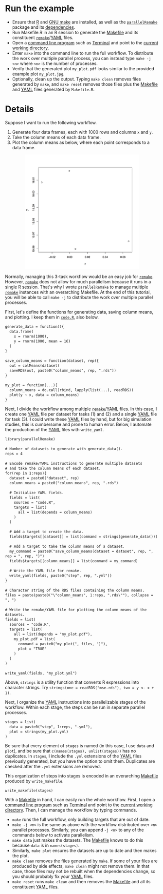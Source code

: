 # Run the example

- Ensure that [R](https://www.r-project.org/) and [GNU make](https://www.gnu.org/software/make/) are installed, as well as the [`parallelRemake`](https://github.com/wlandau/parallelRemake) package and its [dependencies](https://github.com/wlandau/parallelRemake/blob/master/DESCRIPTION).
- Run Makefile.R in an R session to generate the [Makefile](https://www.gnu.org/software/make/) and its constituent [`remake`](https://github.com/richfitz/remake)/[YAML](http://yaml.org/) files.
- Open a [command line program](http://linuxcommand.org/) such as [Terminal](https://en.wikipedia.org/wiki/Terminal_%28OS_X%29) and point to the [current working directory](http://www.linfo.org/cd.html).
- Enter `make` into the command line to run the full workflow. To distribute the work over multiple parallel process, you can instead type `make -j <n>` where `<n>` is the number of processes.
- Verify that the generated plot `my_plot.pdf` looks similar to the provided example plot `my_plot.jpg`.
- Optionally, clean up the output. Typing `make clean` removes files generated by `make`, and `make reset` removes those files plus the [Makefile](https://www.gnu.org/software/make/) and [YAML](http://yaml.org/) files generated by `Makefile.R`.


# Details

Suppose I want to run the following workflow.

1. Generate four data frames, each with 1000 rows and columns `x` and `y`.
2. Take the column means of each data frame.
3. Plot the column means as below, where each point corresponds to a data frame.

<div style = "text-align:center">
<img src="my_plot.jpg" width = 375px height = 375px/>
</div>

Normally, managing this 3-task workflow would be an easy job for [`remake`](https://github.com/richfitz/remake). However, [`remake`](https://github.com/richfitz/remake) does not allow for much parallelism because it runs in a single R session. That's why I wrote `parallelRemake` to manage multiple [`remake`](https://github.com/richfitz/remake) instances with an overarching Makefile. At the end of this tutorial, you will be able to call `make -j` to distribute the work over multiple parallel processes. 

First, let's define the functions for generating data, saving column means, and plotting. I keep them in [`code.R`](https://github.com/wlandau/parallelRemake/blob/master/example/code.R), also below.

```{r}
generate_data = function(){
  data.frame(
    x = rnorm(1000), 
    y = rnorm(1000, mean = 16)
  )
}

save_column_means = function(dataset, rep){
  out = colMeans(dataset)
  saveRDS(out, paste0("column_means", rep, ".rds"))
}

my_plot = function(...){
  column_means = do.call(rbind, lapply(list(...), readRDS))
  plot(y ~ x, data = column_means)
}
```

Next, I divide the workflow among multiple [`remake`](https://github.com/richfitz/remake)/[YAML](http://yaml.org/) files. In this case, I create one [YAML](http://yaml.org/) file per dataset for tasks (1) and (2) and a single [YAML](http://yaml.org/) file for task (3). I could write these [YAML](http://yaml.org/) files by hand, but for big simulation studies, this is cumbersome and prone to human error. Below, I automate the production of the [YAML](http://yaml.org/) files with `write_yaml`.

```{r}
library(parallelRemake) 

# Number of datasets to generate with generate_data().
reps = 4

# Encode remake/YAML instructions to generate multiple datasets
# and take the column means of each dataset.
for(rep in 1:reps){ 
  dataset = paste0("dataset", rep)  
  column_means = paste0("column_means", rep, ".rds") 
 
  # Initialize YAML fields.
  fields = list(
    sources = "code.R",
    targets = list(
      all = list(depends = column_means)
    )
  )

  # Add a target to create the data.
  fields$targets[[dataset]] = list(command = strings(generate_data()))

  # Add a target to take the column means of a dataset.
  my_command = paste0("save_column_means(dataset = dataset", rep, ", rep = ", rep, ")")
  fields$targets[[column_means]] = list(command = my_command)

  # Write the YAML file for remake.
  write_yaml(fields, paste0("step", rep, ".yml"))
}

# Character string of the RDS files containing the column means.
files = paste(paste0("\"column_means", 1:reps, ".rds\""), collapse = ", ")

# Write the remake/YAML file for plotting the column means of the datasets.
fields = list(
  sources = "code.R",
  targets = list(
    all = list(depends = "my_plot.pdf"),
    my_plot.pdf = list(
      command = paste0("my_plot(", files, ")"),
      plot = "TRUE"
    )
  )
)

write_yaml(fields, "my_plot.yml")
```

Above, `strings` is a utility function that converts R expressions into character strings. Try `strings(one = readRDS("mse.rds"), two = y <- x + 1)`.

Next, I organize the [YAML](http://yaml.org/) instructions into parallelizable stages of the workflow. Within each stage, the steps can be run in separate parallel processes. 

```{r}
stages = list(
  data = paste0("step", 1:reps, ".yml"),
  plot = strings(my_plot.yml) 
)
```

Be sure that every element of `stages` is named (in this case, I use `data` and `plot`), and be sure that `c(names(stages), unlist(stages))` has no duplicates. In `stages`, I include the `.yml` extensions of the [YAML](http://yaml.org/) files previously generated, but you have the option to omit them. Duplicates are checked after the `.yml` extensions are removed. 

This organization of steps into stages is encoded in an overarching [Makefile](https://www.gnu.org/software/make/) produced by `write_makefile`. 

```{r}
write_makefile(stages)
```

With a [Makefile](https://www.gnu.org/software/make/) in hand, I can easily run the whole workflow. First, I open a [command line program](http://linuxcommand.org/) such as [Terminal](https://en.wikipedia.org/wiki/Terminal_%28OS_X%29) and point to the [current working directory](http://www.linfo.org/cd.html). Then, I can manage the workflow by typing commands.

- `make` runs the full workflow, only building targets that are out of date.
- `make -j <n>` is the same as above with the workflow distributed over `<n>` parallel processes. Similarly, you can append `-j <n>` to any of the commands below to activate parallelism.
- `make data` just makes the datasets. The [Makefile](https://www.gnu.org/software/make/) knows to do this because `data` is in `names(stages)`.
- Similarly, `make plot` ensures the datasets are up to date and then makes the plot.
- `make clean` removes the files generated by `make`. If some of your files are produced by side effects, `make clean` might not remove them. In that case, those files may not be rebuilt when the dependencies change, so you should probably fix your [YAML](http://yaml.org/) files.
- `make reset` runs `make clean` and then removes the [Makefile](https://www.gnu.org/software/make/) and all its constituent [YAML](http://yaml.org/) files.
